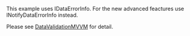 This example uses IDataErrorInfo. For the new advanced feactures use INotifyDataErrorInfo instead.

Please see [DataValidationMVVM](https://github.com/junhsieh/csharpexample/tree/master/wpf/DataValidationMVVM) for detail.
